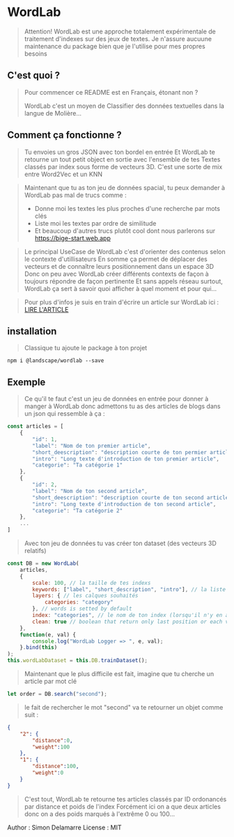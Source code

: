 # WordLab

> Attention! 
> WordLab est une approche totalement expérimentale de traitement d'indexes sur des jeux de textes.
> Je n'assure aucuune maintenance du package bien que je l'utilise pour mes propres besoins

## C'est quoi ?

> Pour commencer ce README est en Français, étonant non ?
> 
> WordLab c'est un moyen de Classifier des données textuelles dans la langue de Molière...

## Comment ça fonctionne ?

> Tu envoies un gros JSON avec ton bordel en entrée
> Et WordLab te retourne un tout petit object en sortie avec l'ensemble de tes Textes classés par index sous forme de vecteurs 3D.
> C'est une sorte de mix entre Word2Vec et un KNN

> Maintenant que tu as ton jeu de données spacial, tu peux demander à WordLab pas mal de trucs comme :
>    - Donne moi les textes les plus proches d'une recherche par mots clés
>    - Liste moi les textes par ordre de similitude
>    - Et beaucoup d'autres trucs plutôt cool dont nous parlerons sur https://bige-start.web.app

> Le principal UseCase de WordLab c'est d'orienter des contenus selon le contexte d'utillisateurs
> En somme ça permet de déplacer des vecteurs et de connaître leurs positionnement dans un espace 3D
> Donc on peu avec WordLab créer différents contexts de façon à toujours répondre de façon pertinente 
> Et sans appels réseau surtout, WordLab ça sert à savoir quoi afficher à quel moment et pour qui...

> Pour plus d'infos je suis en train d'écrire un article sur WordLab ici :
> [LIRE L'ARTICLE](https://bige-start.web.app/feeds/wordlab-la-base-de-donnee-vectorielle-cree-specialement-pour-bige)

## installation

> Classique tu ajoute le package à ton projet
```
npm i @landscape/wordlab --save
```

## Exemple

> Ce qu'il te faut c'est un jeu de données en entrée pour donner à manger à WordLab 
> donc admettons tu as des articles de blogs dans un json qui ressemble à ça :

```javascript
const articles = [
    {
        "id": 1,
        "label": "Nom de ton premier article",
        "short_deescription": "description courte de ton permier article",
        "intro": "Long texte d'introduction de ton premier article",
        "categorie": "Ta catégorie 1"
    },
    {
        "id": 2,
        "label": "Nom de ton second article",
        "short_deescription": "description courte de ton second article",
        "intro": "Long texte d'introduction de ton second article",
        "categorie": "Ta catégorie 2"
    },
    ...
]
```

> Avec ton jeu de données tu vas créer ton dataset (des vecteurs 3D relatifs)

```javascript
const DB = new WordLab(
    articles,
    {
        scale: 100, // la taille de tes indexs
        keywords: ["label", "short_description", "intro"], // la liste des labels de type String à parser
        layers: { // les calques souhaités
            categories: "category"
        }, // words is setted by default
        index: "categories", // le nom de ton index (lorsqu'il n'y en a qu'un seul, oui oui on peu en avoir plusieurs...)
        clean: true // boolean that return only last position or each vectors evolutions
    },
    function(e, val) {
        console.log("WordLab Logger => ", e, val);
    }.bind(this)
);
this.wordLabDataset = this.DB.trainDataset();
```

> Maintenant que le plus difficile est fait, imagine que tu cherche un article par mot clé

```javascript
let order = DB.search("second");
```

> le fait de rechercher le mot "second" va te retourner un objet comme suit :

```json
{
    "2": {
        "distance":0,
        "weight":100
    },
    "1": {
        "distance":100,
        "weight":0
    }
}
```

> C'est tout, WordLab te retourne tes articles classés par ID ordonancés par distance et poids de l'index
> Forcément ici on a que deux articles donc on a des poids marqués à l'extrême 0 ou 100...


Author : Simon Delamarre
License : MIT